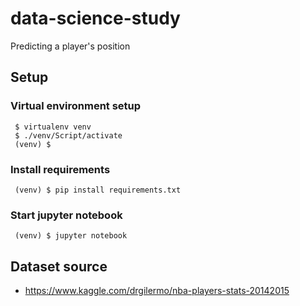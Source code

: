 # data-science-study
Predicting a player's position

## Setup
### Virtual environment setup
```shell
 $ virtualenv venv
 $ ./venv/Script/activate
 (venv) $
```

### Install requirements
```shell
 (venv) $ pip install requirements.txt
```

### Start jupyter notebook
```shell
 (venv) $ jupyter notebook
```

## Dataset source
 - https://www.kaggle.com/drgilermo/nba-players-stats-20142015